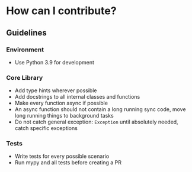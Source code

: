 # How can I contribute?

## Guidelines

### Environment
- Use Python 3.9 for development

### Core Library
- Add type hints wherever possible
- Add docstrings to all internal classes and functions
- Make every function async if possible
- An async function should not contain a long running sync code, move long running things to background tasks
- Do not catch general exception: `Exception` until absolutely needed, catch specific exceptions

### Tests
- Write tests for every possible scenario
- Run mypy and all tests before creating a PR
